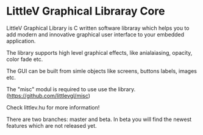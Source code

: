 # LittleV Graphical Libraray Core

LittleV Graphical Library is C written software libraray which helps you to add modern and innovative graphical user interface to your embedded application. 

The library supports high level graphical effects, like anialaiasing, opacity, color fade etc.

The GUI can be built from simle objects like screens, buttons labels, images etc.

The "misc" modul is required to use use the library. (https://github.com/littlevgl/misc)

Check littlev.hu for more information!  

There are two branches: master and beta. In beta you will find the newest features which are not released yet.



